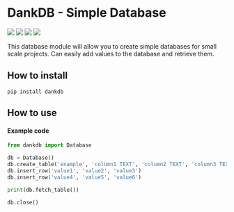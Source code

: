 # DankDB - Simple Database
[![](https://img.shields.io/badge/Author-DankSideSparkles-lightgrey?style=plastic)](https://github.com/DankSideSparkles)
[![](https://img.shields.io/github/languages/top/DankSideSparkles/DankDB.svg?style=plastic)](https://github.com/DankSideSparkles/DankDB)
[![](https://img.shields.io/github/v/tag/DankSideSparkles/DankDB?style=plastic)](https://github.com/DankSideSparkles/DankDB/releases)
[![](https://img.shields.io/github/issues/DankSideSparkles/DankDB?style=plastic)](https://github.com/DankSideSparkles/DankDB/issues)

This database module will allow you to create simple databases for small scale projects. Can easily add values to the database and retrieve them.
 
## How to install

`pip install dankdb`


## How to use

#### Example code

```python
from dankdb import Database

db = Database()
db.create_table('example', 'column1 TEXT', 'column2 TEXT', 'column3 TEXT')
db.insert_row('value1', 'value2', 'value3')
db.insert_row('value4', 'value5', 'value6')

print(db.fetch_table())

db.close()
```
